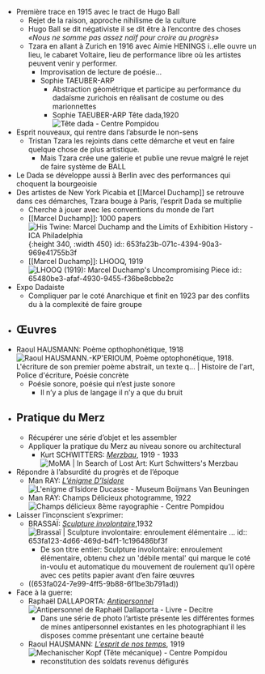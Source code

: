- Première trace en 1915 avec le tract de Hugo Ball
	- Rejet de la raison, approche nihilisme de la culture
	- Hugo Ball se dit négativiste il se dit être à l’encontre des choses 
	        *«Nous ne somme pas assez naïf pour croire au progrès»*
	- Tzara en allant à Zurich en 1916 avec Aimie HENINGS i..elle ouvre un lieu, le cabaret Voltaire, lieu de performance libre où les artistes peuvent venir y performer.
		- Improvisation de lecture de poésie…
		- Sophie TAEUBER-ARP
			- Abstraction géométrique et participe au performance du dadaïsme zurichois en réalisant de costume ou des marionnettes
			- Sophie TAEUBER-ARP Tête dada,1920 ![Tête dada - Centre Pompidou](https://www.centrepompidou.fr/media/picture/f6/82/f68252ba60dd50a53cd062d9168366fd/thumb_large.jpg)
- Esprit nouveaux, qui rentre dans l’absurde le non-sens
	- Tristan Tzara les rejoints dans cette démarche et veut en faire quelque chose de plus artistique.
		- Mais Tzara crée une galerie et publie une revue malgré le rejet de faire système de BALL
- Le Dada se développe aussi à Berlin avec des performances qui choquent la bourgeoisie
- Des artistes de New York Picabia et [[Marcel Duchamp]] se retrouve dans ces démarches, Tzara bouge à Paris, l’esprit Dada se multiplie
	- Cherche à jouer avec les conventions du monde de l’art
	- [[Marcel Duchamp]]: 1000 papers ![His Twine: Marcel Duchamp and the Limits of Exhibition History - ICA  Philadelphia](https://icaphila.org/wp-content/uploads/2018/03/FIRST-PAPERS-small.jpg){:height 340, :width 450}
	  id:: 653fa23b-071c-4394-90a3-969e41755b3f
	- [[Marcel Duchamp]]: LHOOQ, 1919 ![LHOOQ (1919): Marcel Duchamp's Uncompromising Piece](https://www.singulart.com/blog/wp-content/uploads/2020/05/lhooq.jpg)
	  id:: 65480be3-afaf-4930-9455-f36be8cbbe2c
- Expo Dadaiste
	- Compliquer par le coté Anarchique et finit en 1923 par des conflits du à la complexité de faire groupe
- ## Œuvres
- Raoul HAUSMANN: Poème opthophonétique, 1918 ![Raoul HAUSMANN.-KP'ERIOUM, Poème optophonétique, 1918. L'écriture de son  premier poème abstrait, un texte q… | Histoire de l'art, Police d'écriture,  Poésie concrète](https://i.pinimg.com/originals/79/9f/aa/799faa77ec6955f611f1fc15f5ac44c6.gif)
	- Poésie sonore, poésie qui n’est juste sonore
		- Il n’y a plus de langage il n’y a que du bruit
- ## Pratique du Merz
	- Récupérer une série d’objet et les assembler
	- Appliquer la pratique du Merz au niveau sonore ou architectural
		- Kurt SCHWITTERS: [*Merzbau*](https://fr.wikipedia.org/wiki/Merzbau), 1919 - 1933 ![MoMA | In Search of Lost Art: Kurt Schwitters's Merzbau](https://moma.org/wp/inside_out/wp-content/uploads/2012/07/merzbau2-643x896.jpg)
- Répondre à l’absurdité du progrès et de l’époque
	- Man RAY: [*L’énigme D’Isidore*](https://www.centrepompidou.fr/fr/ressources/oeuvre/c69jja) ![L'enigme d'Isidore Ducasse - Museum Boijmans Van Beuningen](https://storage.boijmans.nl/collection/tmsfotomkbek-1491-mk-1/medium-79f3f264c35f25e6a746e498dce8510a1040ea78.jpg)
	- Man RAY: Champs Délicieux photogramme, 1922 ![Champs délicieux 8ème rayographie - Centre Pompidou](https://www.centrepompidou.fr/media/picture/3a/3d/3a3d7231d70815f4f4ac68159e18cec6/thumb_large.jpg)
- Laisser l’inconscient s’exprimer:
	- BRASSAÏ: [*Sculpture involontaire*](https://www.centrepompidou.fr/fr/ressources/oeuvre/ckXd7B),1932 ![Brassaï | Sculpture involontaire: enroulement élémentaire ...](https://collectionapi.metmuseum.org/api/collection/v1/iiif/284689/610836/restricted)
	  id:: 653fa123-4d66-469d-b4f1-1c196486bf3f
		- De son titre entier: Sculpture involontaire: enroulement élémentaire, obtenu chez un 'débile mental'  qui marque le coté in-voulu et automatique du mouvement de roulement qu’il opère avec ces petits papier avant d’en faire œuvres
	- ((653fa024-7e99-4ff5-9b88-6f1be3b791ad))
- Face à la guerre:
	- Raphaël DALLAPORTA: [*Antipersonnel*](https://loeildelaphotographie.com/fr/antipersonnel-raphael-dallaporta/) ![Antipersonnel de Raphaël Dallaporta - Livre - Decitre](https://products-images.di-static.com/image/raphael-dallaporta-antipersonnel/9782915173673_2-475x500-1.jpg)
		- Dans une série de photo l’artiste présente les différentes formes de mines antipersonnel existantes en les photographiant il les disposes comme présentant une certaine beauté
	- Raoul HAUSMANN: [*L’esprit de nos temps*](https://www.centrepompidou.fr/en/ressources/oeuvre/cGzAKG), 1919 ![Mechanischer Kopf (Tête mécanique) - Centre Pompidou](https://www.centrepompidou.fr/media/picture/98/0a/980a77035a5f2caf506d5440a9fc06aa/thumb_large.jpg)
		- reconstitution des soldats revenus défigurés